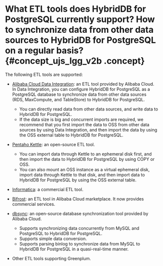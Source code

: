 # What ETL tools does HybridDB for PostgreSQL currently support? How to synchronize data from other data sources to HybridDB for PostgreSQL on a regular basis? {#concept_ujs_lgg_v2b .concept}

The following ETL tools are supported:

-   [Alibaba Cloud Data Integration](https://www.aliyun.com/product/cdp/): an ETL tool provided by Alibaba Cloud. In Data Integration, you can configure HybridDB for PostgreSQL as a PostgreSQL database to synchronize data from other data sources \(RDS, MaxCompute, and TableStore\) to HybridDB for PostgreSQL.

    -   You can directly read data from other data sources, and write data to HybridDB for PostgreSQL.
    -   If the data size is big and concurrent imports are required, we recommend that you first import the data to OSS from other data sources by using Data Integration, and then import the data by using the OSS external table to HybridDB for PostgreSQL.
-   [Pentaho Kettle](http://community.pentaho.com/projects/data-integration/): an open-source ETL tool.

    -   You can import data through Kettle to an ephemeral disk first, and then import the data to HybridDB for PostgreSQL by using COPY or OSS.
    -   You can also mount an OSS instance as a virtual ephemeral disk, import data through Kettle to that disk, and then import data to HybridDB for PostgreSQL by using the OSS external table.
-   [Informatica](https://www.informatica.com/cn/): a commercial ETL tool.

-   [Bifrost](https://market.aliyun.com/products/56024006/cmjj011322.html): an ETL tool in Alibaba Cloud marketplace. It now provides commercial services.

-   [dbsync](https://github.com/aliyun/rds_dbsync/releases): an open-source database synchronization tool provided by Alibaba Cloud.

    -   Supports synchronizing data concurrently from MySQL and PostgreSQL to HybridDB for PostgreSQL.
    -   Supports simple data conversion.
    -   Supports parsing binlog to synchronize data from MySQL to HybridDB for PostgreSQL in a quasi-real-time manner.
-   Other ETL tools supporting Greenplum.


